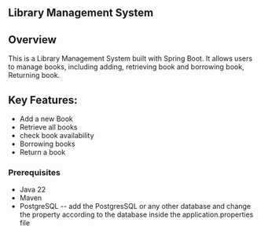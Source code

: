 ## Library Management System

## Overview
This is a Library Management System built with Spring Boot. It allows users to manage books, including adding, retrieving book and borrowing book, Returning book.

## Key Features:
- Add a new Book
- Retrieve all books
- check book availability
- Borrowing books
- Return a book

### Prerequisites
- Java 22
- Maven
- PostgreSQL -- add the PostgresSQL or any other database and change the property  according to the database inside the application.properties file